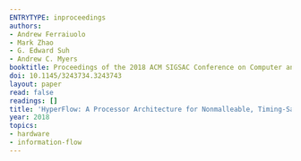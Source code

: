 ```yaml
---
ENTRYTYPE: inproceedings
authors:
- Andrew Ferraiuolo
- Mark Zhao
- G. Edward Suh
- Andrew C. Myers
booktitle: Proceedings of the 2018 ACM SIGSAC Conference on Computer and  Communications Security, CCS 2018
doi: 10.1145/3243734.3243743
layout: paper
read: false
readings: []
title: 'HyperFlow: A Processor Architecture for Nonmalleable, Timing-Safe Information-Flow Security'
year: 2018
topics:
- hardware
- information-flow
---
```

